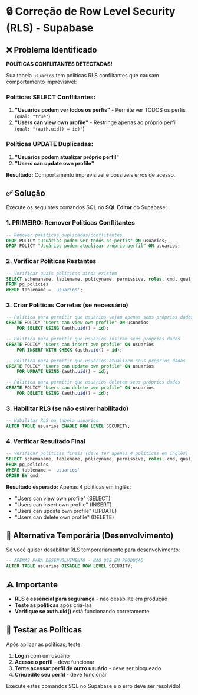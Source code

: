 # 🔒 Correção de Row Level Security (RLS) - Supabase

## ❌ Problema Identificado

**POLÍTICAS CONFLITANTES DETECTADAS!**

Sua tabela `usuarios` tem políticas RLS conflitantes que causam comportamento imprevisível:

### Políticas SELECT Conflitantes:
1. **"Usuários podem ver todos os perfis"** - Permite ver TODOS os perfis (`qual: "true"`)
2. **"Users can view own profile"** - Restringe apenas ao próprio perfil (`qual: "(auth.uid() = id)"`)

### Políticas UPDATE Duplicadas:
1. **"Usuários podem atualizar próprio perfil"** 
2. **"Users can update own profile"**

**Resultado:** Comportamento imprevisível e possíveis erros de acesso.

## ✅ Solução

Execute os seguintes comandos SQL no **SQL Editor** do Supabase:

### 1. PRIMEIRO: Remover Políticas Conflitantes
```sql
-- Remover políticas duplicadas/conflitantes
DROP POLICY "Usuários podem ver todos os perfis" ON usuarios;
DROP POLICY "Usuários podem atualizar próprio perfil" ON usuarios;
```

### 2. Verificar Políticas Restantes
```sql
-- Verificar quais políticas ainda existem
SELECT schemaname, tablename, policyname, permissive, roles, cmd, qual, with_check
FROM pg_policies 
WHERE tablename = 'usuarios';
```

### 3. Criar Políticas Corretas (se necessário)
```sql
-- Política para permitir que usuários vejam apenas seus próprios dados
CREATE POLICY "Users can view own profile" ON usuarios
    FOR SELECT USING (auth.uid() = id);

-- Política para permitir que usuários insiram seus próprios dados
CREATE POLICY "Users can insert own profile" ON usuarios
    FOR INSERT WITH CHECK (auth.uid() = id);

-- Política para permitir que usuários atualizem seus próprios dados
CREATE POLICY "Users can update own profile" ON usuarios
    FOR UPDATE USING (auth.uid() = id);

-- Política para permitir que usuários deletem seus próprios dados
CREATE POLICY "Users can delete own profile" ON usuarios
    FOR DELETE USING (auth.uid() = id);
```

### 3. Habilitar RLS (se não estiver habilitado)
```sql
-- Habilitar RLS na tabela usuarios
ALTER TABLE usuarios ENABLE ROW LEVEL SECURITY;
```

### 4. Verificar Resultado Final
```sql
-- Verificar políticas finais (deve ter apenas 4 políticas em inglês)
SELECT schemaname, tablename, policyname, permissive, roles, cmd, qual, with_check
FROM pg_policies 
WHERE tablename = 'usuarios'
ORDER BY cmd;
```

**Resultado esperado:** Apenas 4 políticas em inglês:
- "Users can view own profile" (SELECT)
- "Users can insert own profile" (INSERT) 
- "Users can update own profile" (UPDATE)
- "Users can delete own profile" (DELETE)

## 🔧 Alternativa Temporária (Desenvolvimento)

Se você quiser desabilitar RLS temporariamente para desenvolvimento:

```sql
-- APENAS PARA DESENVOLVIMENTO - NÃO USE EM PRODUÇÃO
ALTER TABLE usuarios DISABLE ROW LEVEL SECURITY;
```

## ⚠️ Importante

- **RLS é essencial para segurança** - não desabilite em produção
- **Teste as políticas** após criá-las
- **Verifique se auth.uid()** está funcionando corretamente

## 🧪 Testar as Políticas

Após aplicar as políticas, teste:

1. **Login** com um usuário
2. **Acesse o perfil** - deve funcionar
3. **Tente acessar perfil de outro usuário** - deve ser bloqueado
4. **Crie/edite seu perfil** - deve funcionar

Execute estes comandos SQL no Supabase e o erro deve ser resolvido!